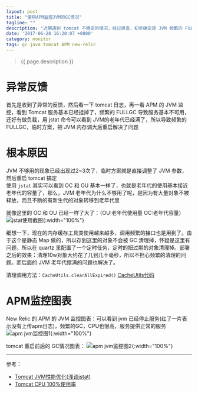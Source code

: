 ```yaml
---
layout: post
title: "使用APM监控JVM的GC情况"
tagline: ""
description: "近期遇到 tomcat 不稳定的情况，经过排查，初步确定是 JVM 频繁的 FULLGC 的导致的"
date: '2017-06-28 16:20:07 +0800'
category: monitor
tags: gc java tomcat APM new-relic
---
```

> {{ page.description }}

# 异常反馈
首先是收到了异常的反馈，然后看一下 tomcat 日志，再一看 APM  的 JVM 监控，看到 Tomcat 服务基本已经挂掉了，频繁的 FULLGC 导致服务基本不可用，还好有做负载，用 jstat 命令可以看到 JVM的老年代已经满了，所以导致频繁的 FULLGC，临时方案，把 JVM 内存调大后重启解决了问题

# 根本原因
JVM 不够用的现象已经出现过2~3次了，临时方案就是直接调整了 JVM 参数，然后重启 tomcat 搞定       
使用 `jstat` 其实可以看到 OC 和 OU 基本一样了，也就是老年代的使用基本接近老年代的容量了，那么，JVM 老年代为什么不够用了呢，是因为有大量对象不被释放，而且不断的有新生代的对象转移到老年代里     

就像这里的 OC 和 OU 已经一样了大了：（OU:老年代使用量 OC:老年代容量）
![jstat使用截图](http://on6gnkbff.bkt.clouddn.com/20170630105946_jvm-jstat-gc-info.png){:width="100%"}

细想一下，现在的内存缓存工具类使用越来越多，调用频繁的接口也是用到了。由于这个是静态 Map 做的，所以存到这里的对象不会被 GC 清理掉，怀疑是这里有问题，所以在 quartz 里配置了一个定时任务，定时的把过期的对象清理掉。部署之后的效果：清理10w对象大约花了几到几十毫秒，所以不担心频繁的清理的问题。而后面的 JVM 老年代撑满的问题也解决了。

清理调用方法：`CacheUtils.clearAllExpired()` [CacheUtils代码](https://xu3352.github.io/linux/2017/05/02/tomcat-cpu-100-utilisation#附录代码)

# APM监控图表
New Relic 的 APM 的 JVM 监控图表：可以看到 jvm 已经停止服务(红了一片表示没有上传apm日志)，频繁的GC，CPU也很高，服务提供正常的服务
![apm jvm监控图1](http://on6gnkbff.bkt.clouddn.com/20170629141126_jvm-monitor-01-01.png){:width="100%"}

tomcat 重启前后的 GC情况图表：
![apm jvm监控图2](http://on6gnkbff.bkt.clouddn.com/20170629141137_jvm-monitor-02-02.png){:width="100%"}

---
参考：
- [Tomcat JVM性能优化(浅谈jstat)](https://xu3352.github.io/java/2017/02/11/tomcat-jvm-optimization-jstat)
- [Tomcat CPU 100%使用率](https://xu3352.github.io/linux/2017/05/02/tomcat-cpu-100-utilisation)
